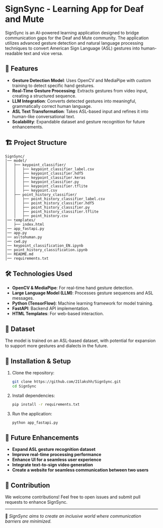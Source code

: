 # SignSync - Learning App for Deaf and Mute

SignSync is an AI-powered learning application designed to bridge communication gaps for the Deaf and Mute community. The application utilizes advanced gesture detection and natural language processing techniques to convert American Sign Language (ASL) gestures into human-readable text and vice versa.

## 🚀 Features
- **Gesture Detection Model**: Uses OpenCV and MediaPipe with custom training to detect specific hand gestures.
- **Real-Time Gesture Processing**: Extracts gestures from video input, creating a structured sequence.
- **LLM Integration**: Converts detected gestures into meaningful, grammatically correct human language.
- **ASL Text Transformation**: Takes ASL-based input and refines it into human-like conversational text.
- **Scalability**: Expandable dataset and gesture recognition for future enhancements.

## 🏗️ Project Structure
```
SignSync/
│── model/
│   ├── keypoint_classifier/
│   │   ├── keypoint_classifier_label.csv
│   │   ├── keypoint_classifier.hdf5
│   │   ├── keypoint_classifier.keras
│   │   ├── keypoint_classifier.py
│   │   ├── keypoint_classifier.tflite
│   │   ├── keypoint.csv
│   ├── point_history_classifier/
│   │   ├── point_history_classifier_label.csv
│   │   ├── point_history_classifier.hdf5
│   │   ├── point_history_classifier.py
│   │   ├── point_history_classifier.tflite
│   │   ├── point_history.csv
│── templates/
│   ├── index.html
│── app_fastapi.py
│── app.py
│── asltohuman.py
│── cwd.py
│── keypoint_classification_EN.ipynb
│── point_history_classification.ipynb
│── README.md
│── requirements.txt
```

## 🛠️ Technologies Used
- **OpenCV & MediaPipe**: For real-time hand gesture detection.
- **Large Language Model (LLM)**: Processes gesture sequences and ASL messages.
- **Python (TensorFlow)**: Machine learning framework for model training.
- **FastAPI**: Backend API implementation.
- **HTML Templates**: For web-based interaction.

## 📂 Dataset
The model is trained on an ASL-based dataset, with potential for expansion to support more gestures and dialects in the future.

## 🚀 Installation & Setup
1. Clone the repository:
   ```bash
   git clone https://github.com/21lakshh/SignSync.git   
   cd SignSync
   ```
2. Install dependencies:
   ```bash
   pip install -r requirements.txt
   ```
3. Run the application:
   ```bash
   python app_fastapi.py
   ```

## 🔮 Future Enhancements
- **Expand ASL gesture recognition dataset**
- **Improve real-time processing performance**
- **Enhance UI for a seamless user experience**
- **Integrate text-to-sign video generation**
- **Create a website for seamless communication between two users**

## 🤝 Contribution
We welcome contributions! Feel free to open issues and submit pull requests to enhance SignSync.

---
🌟 *SignSync aims to create an inclusive world where communication barriers are minimized.*

